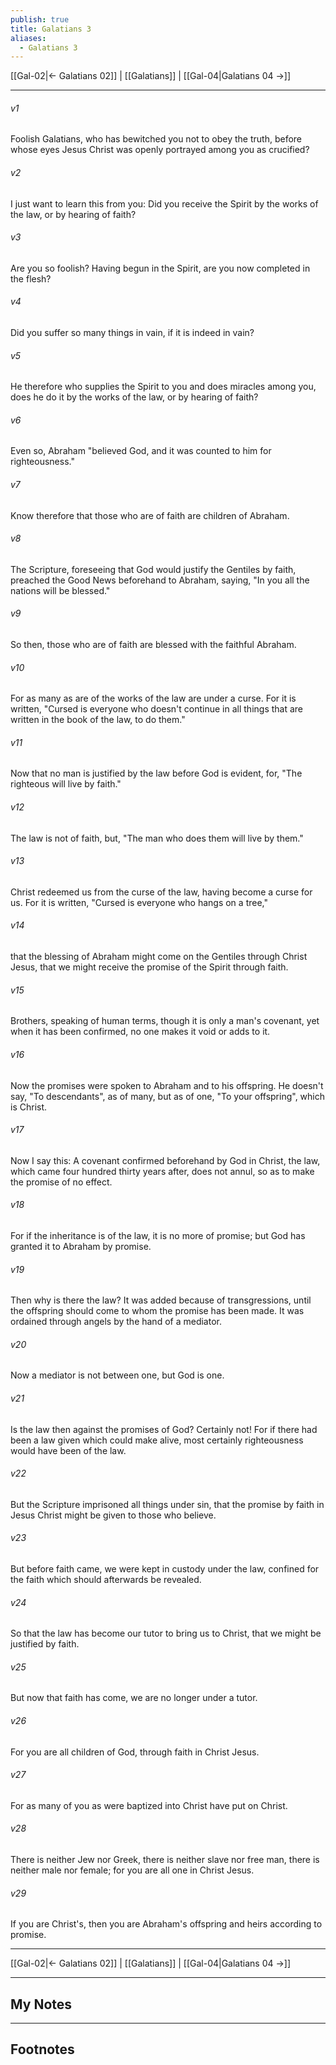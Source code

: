 ```yaml
---
publish: true
title: Galatians 3
aliases:
  - Galatians 3
---
```


[[Gal-02|← Galatians 02]] | [[Galatians]] | [[Gal-04|Galatians 04 →]]
***



###### v1 
Foolish Galatians, who has bewitched you not to obey the truth, before whose eyes Jesus Christ was openly portrayed among you as crucified? 

###### v2 
I just want to learn this from you: Did you receive the Spirit by the works of the law, or by hearing of faith? 

###### v3 
Are you so foolish? Having begun in the Spirit, are you now completed in the flesh? 

###### v4 
Did you suffer so many things in vain, if it is indeed in vain? 

###### v5 
He therefore who supplies the Spirit to you and does miracles among you, does he do it by the works of the law, or by hearing of faith? 

###### v6 
Even so, Abraham "believed God, and it was counted to him for righteousness." 

###### v7 
Know therefore that those who are of faith are children of Abraham. 

###### v8 
The Scripture, foreseeing that God would justify the Gentiles by faith, preached the Good News beforehand to Abraham, saying, "In you all the nations will be blessed." 

###### v9 
So then, those who are of faith are blessed with the faithful Abraham. 

###### v10 
For as many as are of the works of the law are under a curse. For it is written, "Cursed is everyone who doesn't continue in all things that are written in the book of the law, to do them." 

###### v11 
Now that no man is justified by the law before God is evident, for, "The righteous will live by faith." 

###### v12 
The law is not of faith, but, "The man who does them will live by them." 

###### v13 
Christ redeemed us from the curse of the law, having become a curse for us. For it is written, "Cursed is everyone who hangs on a tree," 

###### v14 
that the blessing of Abraham might come on the Gentiles through Christ Jesus, that we might receive the promise of the Spirit through faith. 

###### v15 
Brothers, speaking of human terms, though it is only a man's covenant, yet when it has been confirmed, no one makes it void or adds to it. 

###### v16 
Now the promises were spoken to Abraham and to his offspring. He doesn't say, "To descendants", as of many, but as of one, "To your offspring", which is Christ. 

###### v17 
Now I say this: A covenant confirmed beforehand by God in Christ, the law, which came four hundred thirty years after, does not annul, so as to make the promise of no effect. 

###### v18 
For if the inheritance is of the law, it is no more of promise; but God has granted it to Abraham by promise. 

###### v19 
Then why is there the law? It was added because of transgressions, until the offspring should come to whom the promise has been made. It was ordained through angels by the hand of a mediator. 

###### v20 
Now a mediator is not between one, but God is one. 

###### v21 
Is the law then against the promises of God? Certainly not! For if there had been a law given which could make alive, most certainly righteousness would have been of the law. 

###### v22 
But the Scripture imprisoned all things under sin, that the promise by faith in Jesus Christ might be given to those who believe. 

###### v23 
But before faith came, we were kept in custody under the law, confined for the faith which should afterwards be revealed. 

###### v24 
So that the law has become our tutor to bring us to Christ, that we might be justified by faith. 

###### v25 
But now that faith has come, we are no longer under a tutor. 

###### v26 
For you are all children of God, through faith in Christ Jesus. 

###### v27 
For as many of you as were baptized into Christ have put on Christ. 

###### v28 
There is neither Jew nor Greek, there is neither slave nor free man, there is neither male nor female; for you are all one in Christ Jesus. 

###### v29 
If you are Christ's, then you are Abraham's offspring and heirs according to promise.

***
[[Gal-02|← Galatians 02]] | [[Galatians]] | [[Gal-04|Galatians 04 →]]

---
## My Notes

---
## Footnotes